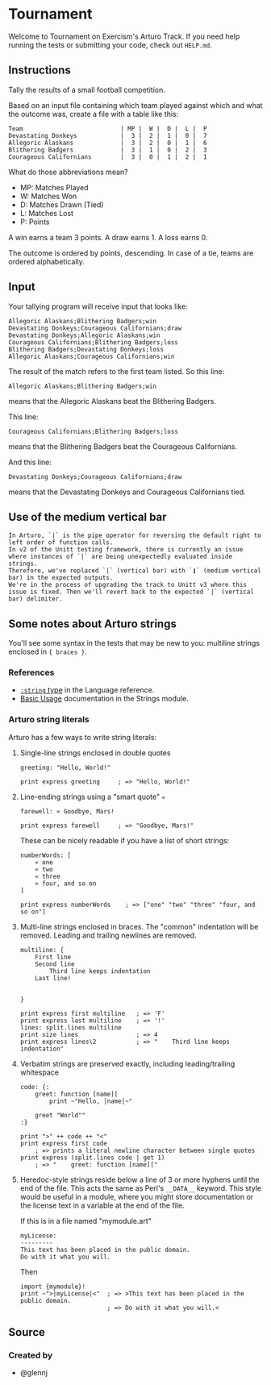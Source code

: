# Tournament

Welcome to Tournament on Exercism's Arturo Track.
If you need help running the tests or submitting your code, check out `HELP.md`.

## Instructions

Tally the results of a small football competition.

Based on an input file containing which team played against which and what the outcome was, create a file with a table like this:

```text
Team                           | MP |  W |  D |  L |  P
Devastating Donkeys            |  3 |  2 |  1 |  0 |  7
Allegoric Alaskans             |  3 |  2 |  0 |  1 |  6
Blithering Badgers             |  3 |  1 |  0 |  2 |  3
Courageous Californians        |  3 |  0 |  1 |  2 |  1
```

What do those abbreviations mean?

- MP: Matches Played
- W: Matches Won
- D: Matches Drawn (Tied)
- L: Matches Lost
- P: Points

A win earns a team 3 points.
A draw earns 1.
A loss earns 0.

The outcome is ordered by points, descending.
In case of a tie, teams are ordered alphabetically.

## Input

Your tallying program will receive input that looks like:

```text
Allegoric Alaskans;Blithering Badgers;win
Devastating Donkeys;Courageous Californians;draw
Devastating Donkeys;Allegoric Alaskans;win
Courageous Californians;Blithering Badgers;loss
Blithering Badgers;Devastating Donkeys;loss
Allegoric Alaskans;Courageous Californians;win
```

The result of the match refers to the first team listed.
So this line:

```text
Allegoric Alaskans;Blithering Badgers;win
```

means that the Allegoric Alaskans beat the Blithering Badgers.

This line:

```text
Courageous Californians;Blithering Badgers;loss
```

means that the Blithering Badgers beat the Courageous Californians.

And this line:

```text
Devastating Donkeys;Courageous Californians;draw
```

means that the Devastating Donkeys and Courageous Californians tied.

## Use of the medium vertical bar

~~~~exercism/caution
In Arturo, `|` is the pipe operator for reversing the default right to left order of function calls.
In v2 of the Unitt testing framework, there is currently an issue where instances of `|` are being unexpectedly evaluated inside strings.
Therefore, we've replaced `|` (vertical bar) with `❙` (medium vertical bar) in the expected outputs.
We're in the process of upgrading the track to Unitt v3 where this issue is fixed. Then we'll revert back to the expected `|` (vertical bar) delimiter.
~~~~

## Some notes about Arturo strings

You'll see some syntax in the tests that may be new to you: multiline strings enclosed in `{ braces }`.

### References

* [`:string` type][string] in the Language reference.
* [Basic Usage][usage] documentation in the Strings module.

[string]: https://arturo-lang.io/master/documentation/language/#string
[usage]: https://arturo-lang.io/master/documentation/library/strings/#basic-usage

### Arturo string literals

Arturo has a few ways to write string literals:

1. Single-line strings enclosed in double quotes

    ```arturo
    greeting: "Hello, World!"

    print express greeting     ; => "Hello, World!"
    ```

1. Line-ending strings using a "smart quote" `«`

    ```arturo
    farewell: « Goodbye, Mars!

    print express farewell     ; => "Goodbye, Mars!"
    ```

   These can be nicely readable if you have a list of short strings:

    ```arturo
    numberWords: [
        « one
        « two
        « three
        « four, and so on
    ]
 
    print express numberWords    ; => ["one" "two" "three" "four, and so on"]
    ```

1. Multi-line strings enclosed in braces.
   The "common" indentation will be removed.
   Leading and trailing newlines are removed.

    ```arturo
    multiline: {
        First line
        Second line
            Third line keeps indentation
        Last line!


    }

    print express first multiline   ; => 'F'
    print express last multiline    ; => '!'
    lines: split.lines multiline
    print size lines                ; => 4
    print express lines\2           ; => "    Third line keeps indentation"
    ```

1. Verbatim strings are preserved exactly, including leading/trailing whitespace

    ```arturo
    code: {:
        greet: function [name][
            print ~"Hello, |name|~"

        greet "World""
    :}

    print ">" ++ code ++ "<"
    print express first code
        ; => prints a literal newline character between single quotes
    print express (split.lines code | get 1)
        ; => "    greet: function [name]["
    ```

1. Heredoc-style strings reside below a line of 3 or more hyphens until the end of the file.
   This acts the same as Perl's `__DATA__` keyword.
   This style would be useful in a module, where you might store documentation or the license text in a variable at the end of the file.

    If this is in a file named "mymodule.art"

    ```arturo
    myLicense:
    ---------
    This text has been placed in the public domain.
    Do with it what you will.
    ```

    Then

    ```arturo
    import {mymodule}!
    print ~">|myLicense|<"  ; => >This text has been placed in the public domain.
                            ; => Do with it what you will.<
    ```

## Source

### Created by

- @glennj